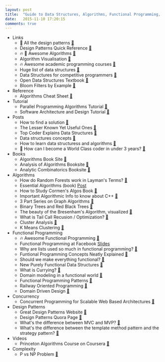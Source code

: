 ```yaml
---
layout: post
title:  "Guide to Data Structures, Algorithms, Functional Programming, Complexity, and Design Patterns"
date:   2015-11-10 17:20:15
comments: true
---
```


- Links
    - :raised_hands: All the design patterns [:link:](https://sourcemaking.com/design_patterns)
    - Design Patterns Quick Reference [:link:](http://viralpatel.net/blogs/download/design-pattern-scard.pdf)
    - :fire: :raised_hands: Awesome Algorithms [:link:](https://github.com/tayllan/awesome-algorithms)
    - Algorithm Visualisation [:link:](https://github.com/hsavit1/algovis)
    - :fire: Awesome academic programming courses [:link:](https://github.com/prakhar1989/awesome-courses)
    - Huge list of data structures [:link:](http://theshayna.com/data-structures-and-algorithms-tutorials/)
    - Data Structures for competitive programmers [:link:](https://www.quora.com/Data-Structures/What-is-a-list-of-data-structures-that-a-competitive-programmer-must-know)
    - Open Data Structures Textbook [:link:](http://opendatastructures.org/)
    - Bloom Filters by Example [:link:](http://billmill.org/bloomfilter-tutorial/)
- Reference
    - Algorithms Cheat Sheet [:link:](http://algs4.cs.princeton.edu/cheatsheet/)
- Tutorial
    - Parallel Programming Algorithms Tutorial [:link:](http://www.tutorialspoint.com/parallel_algorithm/index.htm)
    - Software Architecture and Design Tutorial [:link:](http://www.tutorialspoint.com/software_architecture_design/index.htm)
- Posts
    - How to find a solution [:link:](https://www.topcoder.com/community/data-science/data-science-tutorials/how-to-find-a-solution/)
    - The Lesser Known Yet Useful Ones [:link:](http://stackoverflow.com/questions/500607/what-are-the-lesser-known-but-useful-data-structures)
    - Top Coder Explains Data Structures [:link:](https://www.topcoder.com/community/data-science/data-science-tutorials/data-structures/)
    - Data structures concepts [:link:](https://www.topcoder.com/community/data-science/data-science-tutorials/data-structures/)
    - How to learn data structuress and algorithms [:link:](https://github.com/wbinnssmith/awesome-promises)
    - :raised_hands: How can I become a World Class coder in under 3 years? [:link:](https://www.quora.com/How-can-I-become-a-world-class-coder-in-under-three-years/answer/Quildreen-Motta?srid=21CJ&share=1)
- Books
    - Algorithms Book Site [:link:](http://algs4.cs.princeton.edu/home/)
    - Analysis of Algorithms Booksite [:link:](http://aofa.cs.princeton.edu/home/)
    - Analytic Combinatorics Booksite [:link:](http://ac.cs.princeton.edu/home/)
- Algorithms
    - How do Random Forests work in Layman's Terms? [:link:](https://www.quora.com/Random-Forests/How-do-random-forests-work-in-laymans-terms)
    - Essential Algorithms (book) [Post](http://itshenry.com/2015/10/10/essential-algorithms.html)
    - How to Study Cormen's Algos Book [:link:](https://www.quora.com/What-should-I-know-from-CLRS-3rd-edition-book-if-my-aim-is-to-get-into-Google/answer/Jimmy-Saade?srid=TAJ1&share=1)
    - Important Algorithmic Info to know about C++ [:link:](https://www.quora.com/What-are-the-most-important-concepts-in-C-and-C++-that-should-be-learnt-and-understood-before-a-programming-interview/answer/Jimmy-Saade?srid=TAJ1&share=1)
    - 3 Part Series on Graph Algorithms [:link:](https://www.topcoder.com/community/data-science/data-science-tutorials/introduction-to-graphs-and-their-data-structures-section-1/)
    - Binary Trees and Red Black Trees [:link:](https://www.topcoder.com/community/data-science/data-science-tutorials/an-introduction-to-binary-search-and-red-black-trees/)
    - The beauty of the Bresenham's Algorithm, visualized [:link:](http://members.chello.at/~easyfilter/bresenham.html)
    - What is Tail Call Recusion / Optimization? [:link:](http://stackoverflow.com/questions/310974/what-is-tail-call-optimization)
    - Cluster Analysis [:link:](https://en.wikipedia.org/wiki/Cluster_analysis)
    - K Means Clustering [:link:](https://en.wikipedia.org/wiki/K-means_clustering)
- Functional Programming 
    - :fire: Awesome Functional Programming [:link:](https://github.com/lucasviola/awesome-functional-programming)
    - Functional Programming at Facebook [Slides](http://cufp.galois.com/2009/slides/PiroLetuchy.pdf)
    - Why are lists used so much in functional programming? [:link:](https://www.quora.com/Why-are-lists-the-fundamental-data-structures-in-most-if-not-all-functional-programming-languages)
    - Funtional Programming Concepts Neatly Explained [:link:](https://github.com/caiorss/Functional-Programming/blob/master/haskell/Functional_Programming_Concepts.md) 
    - Should we make everything functional? [:link:](https://www.quora.com/Is-it-possible-to-implement-every-piece-of-software-using-functional-programming)
    - New Purely Functional Data Structures [:link:](http://cstheory.stackexchange.com/questions/1539/whats-new-in-purely-functional-data-structures-since-okasaki/1550#1550?newreg=3044016abbd549fcbd2f4c14e8239f55)
    - What is Currying? [:link:](https://www.quora.com/What-is-currying)
    - Domain modeling in a functional world [:link:](http://www.slideshare.net/debasishg/qconny-12)
    - Functional Programming Patterns [:link:](http://fsharpforfunandprofit.com/fppatterns/)
    - Railway Oriented Programming [:link:](http://fsharpforfunandprofit.com/rop/)
    - Domain Driven Design [:link:](http://fsharpforfunandprofit.com/ddd/)
- Concurrency
    - Concurrent Programming for Scalable Web Based Architectures [:link:](http://berb.github.io/diploma-thesis/community/index.html)
- Design Patterns
    - Great Design Patterns Website [:link:](http://www.oodesign.com/)
    - Design Patterns Quora Page [:link:](https://www.quora.com/Design-Patterns)
    - What's the difference between MVC and MVP? [:link:](http://stackoverflow.com/questions/2056/what-are-mvp-and-mvc-and-what-is-the-difference?rq=1)
    - What's the difference between the template method pattern and the strategy pattern? [:link:](http://stackoverflow.com/questions/669271/what-is-the-difference-between-the-template-method-and-the-strategy-patterns)
- Videos
    - Princeton Algorithms Course on Coursera [:link:](https://www.coursera.org/course/algs4partI)
- Complexity
    - P vs NP Problem [:link:](https://en.wikipedia.org/wiki/P_versus_NP_problem)
